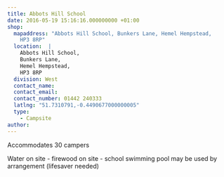 ```yaml
---
title: Abbots Hill School
date: 2016-05-19 15:16:16.000000000 +01:00
shop:
  mapaddress: "Abbots Hill School, Bunkers Lane, Hemel Hempstead,
    HP3 8RP"
  location:  |
    Abbots Hill School,  
    Bunkers Lane,  
    Hemel Hempstead,  
    HP3 8RP
  division: West
  contact_name: 
  contact_email: 
  contact_number: 01442 240333
  latlng: "51.7310791,-0.4490677000000005"
  type:
    - Campsite
author:
---
```

<p>Accommodates 30 campers</p>
<p>Water on site - firewood on site - school swimming pool may be used by arrangement (lifesaver needed)</p>
<p>&nbsp;</p>

